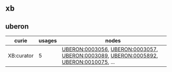 # `xb`

## uberon

| curie      |   usages | nodes                                                                                                                                                                                                                                                                                                                                    |
|------------|----------|------------------------------------------------------------------------------------------------------------------------------------------------------------------------------------------------------------------------------------------------------------------------------------------------------------------------------------------|
| XB:curator |        5 | [UBERON:0003056](http://purl.obolibrary.org/obo/UBERON_0003056), [UBERON:0003057](http://purl.obolibrary.org/obo/UBERON_0003057), [UBERON:0003089](http://purl.obolibrary.org/obo/UBERON_0003089), [UBERON:0005892](http://purl.obolibrary.org/obo/UBERON_0005892), [UBERON:0010075](http://purl.obolibrary.org/obo/UBERON_0010075), ... |

